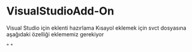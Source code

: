 # VisualStudioAdd-On
Visual Studio için eklenti hazırlama
Kısayol eklemek için svct dosyasına aşağıdaki özelliği eklememiz gerekiyor

 
  "<KeyBindings>
    <KeyBinding guid="guidXmlFomatterPackageCmdSet" id="XMLFormatterFormat" editor="guidVSStd97" mod1="CONTROL"  key1="Q"  />
  </KeyBindings>"
  
  
